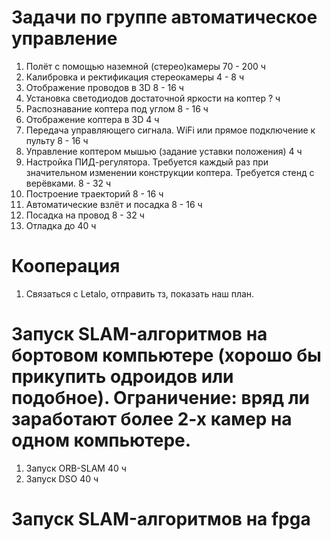 # Задачи по группе автоматическое управление
1. Полёт с помощью наземной (стерео)камеры 70 - 200 ч
2. Калибровка и ректификация стереокамеры 4 - 8 ч
3. Отображение проводов в 3D 8 - 16 ч
4. Установка светодиодов достаточной яркости на коптер ? ч
5. Распознавание коптера под углом 8 - 16 ч
6. Отображение коптера в 3D 4 ч
7. Передача управляющего сигнала. WiFi или прямое подключение к пульту 8 - 16 ч
8. Управление коптером мышью (задание уставки положения) 4 ч
9. Настройка ПИД-регулятора. Требуется каждый раз при значительном изменении конструкции коптера. Требуется стенд с верёвками. 8 - 32 ч
10. Построение траекторий 8 - 16 ч
11. Автоматические взлёт и посадка 8 - 16 ч
12. Посадка на провод 8 - 32 ч
13. Отладка до 40 ч
# Кооперация
1. Связаться с Letalo, отправить тз, показать наш план.
# Запуск SLAM-алгоритмов на бортовом компьютере (хорошо бы прикупить одроидов или подобное). Ограничение: вряд ли заработают более 2-х камер на одном компьютере.
1. Запуск ORB-SLAM 40 ч
2. Запуск DSO 40 ч
# Запуск SLAM-алгоритмов на fpga
